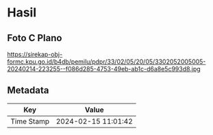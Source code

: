 # Hasil

## Foto C Plano

https://sirekap-obj-formc.kpu.go.id/b4db/pemilu/pdpr/33/02/05/20/05/3302052005005-20240214-223255--f086d285-4753-49eb-ab1c-d6a8e5c993d8.jpg


## Metadata

| Key        | Value               |
| ---------- | ------------------- |
| Time Stamp | 2024-02-15 11:01:42 |



